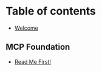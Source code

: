 # Table of contents

* [Welcome](README.md)

## MCP Foundation

* [Read Me First!](mcp-foundation/read-me-first.md)
